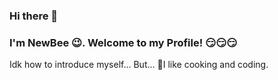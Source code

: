 ### Hi there 👋
### I'm NewBee 😉. Welcome to my Profile! 😏😏😏

Idk how to introduce myself...
But...
🥺I like cooking and coding. 
<!--
**IchNewBee/IchNewBee** is a ✨ _special_ ✨ repository because its `README.md` (this file) appears on your GitHub profile.

Here are some ideas to get you started:

- 🔭 I’m currently working on ...
- 🌱 I’m currently learning ...
- 👯 I’m looking to collaborate on ...
- 🤔 I’m looking for help with ...
- 💬 Ask me about ...
- 📫 How to reach me: ...
- 😄 Pronouns: ...
- ⚡ Fun fact: ...
-->
